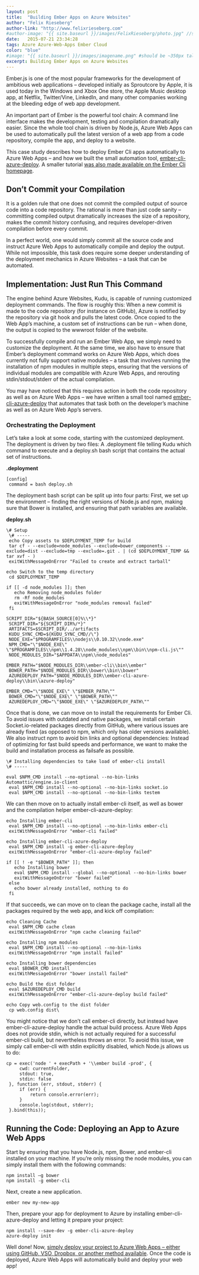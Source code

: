 ```yaml
---
layout: post
title:  "Building Ember Apps on Azure Websites"
author: "Felix Rieseberg"
author-link: "http://www.felixrieseberg.com"
#author-image: "{{ site.baseurl }}/images/FelixRieseberg/photo.jpg" //should be square dimensions
date:   2015-07-21 23:34:28
tags: Azure Azure-Web-Apps Ember Cloud
color: "blue"
#image: "{{ site.baseurl }}/images/imagename.png" #should be ~350px tall
excerpt: Building Ember Apps on Azure Websites
---
```


Ember.js is one of the most popular frameworks for the development of ambitious web applications – developed initially as Sproutcore by Apple, it is used today in the Windows and Xbox One store, the Apple Music desktop app, at Netflix, Twitter/Vine, LinkedIn, and many other companies working at the bleeding edge of web app development.

An important part of Ember is the powerful tool chain: A command line interface makes the development, testing and compilation dramatically easier. Since the whole tool chain is driven by Node.js, Azure Web Apps can be used to automatically pull the latest version of a web app from a code repository, compile the app, and deploy to a website.

This case study describes how to deploy Ember Cli apps automatically to Azure Web Apps – and how we built the small automation tool, [ember-cli-azure-deploy](https://github.com/felixrieseberg/ember-cli-azure-deploy). A smaller tutorial [was also made available on the Ember Cli homepage](http://www.ember-cli.com/user-guide/#azure).

## Don’t Commit your Compilation

It is a golden rule that one does not commit the compiled output of source code into a code repository. The rational is more than just code sanity – committing compiled output dramatically increases the size of a repository, makes the commit history confusing, and requires developer-driven compilation before every commit.

In a perfect world, one would simply commit all the source code and instruct Azure Web Apps to automatically compile and deploy the output. While not impossible, this task does require some deeper understanding of the deployment mechanics in Azure Websites – a task that can be automated.

## Implementation: Just Run This Command

The engine behind Azure Websites, Kudu, is capable of running customized deployment commands. The flow is roughly this: When a new commit is made to the code repository (for instance on GitHub), Azure is notified by the repository via git hook and pulls the latest code. Once copied to the Web App’s machine, a custom set of instructions can be run – when done, the output is copied to the wwwroot folder of the website.

To successfully compile and run an Ember Web App, we simply need to customize the deployment. At the same time, we also have to ensure that Ember’s deployment command works on Azure Web Apps, which does currently not fully support native modules – a task that involves running the installation of npm modules in multiple steps, ensuring that the versions of individual modules are compatible with Azure Web Apps, and rerouting stdin/stdout/stderr of the actual compilation.

You may have noticed that this requires action in both the code repository as well as on Azure Web Apps – we have written a small tool named [ember-cli-azure-deploy](https://github.com/felixrieseberg/ember-cli-azure-deploy) that automates that task both on the developer’s machine as well as on Azure Web App’s servers.

### Orchestrating the Deployment

Let’s take a look at some code, starting with the customized deployment. The deployment is driven by two files: A .deployment file telling Kudu which command to execute and a deploy.sh bash script that contains the actual set of instructions.

**.deployment**

```
[config]  
 command = bash deploy.sh
```

The deployment bash script can be split up into four parts: First, we set up the environment – finding the right versions of Node.js and npm, making sure that Bower is installed, and ensuring that path variables are available.

**deploy.sh**

```
\# Setup  
 \# -----  
 echo Copy assets to $DEPLOYMENT_TEMP for build  
 tar cf - --exclude=node_modules --exclude=bower_components --exclude=dist --exclude=tmp --exclude=.git . | (cd $DEPLOYMENT_TEMP && tar xvf - )  
 exitWithMessageOnError "Failed to create and extract tarball"  

echo Switch to the temp directory  
 cd $DEPLOYMENT_TEMP  

if [[ -d node_modules ]]; then  
   echo Removing node_modules folder  
   rm -Rf node_modules  
   exitWithMessageOnError "node_modules removal failed"  
 fi  

SCRIPT_DIR="${BASH_SOURCE[0]%\\*}"  
 SCRIPT_DIR="${SCRIPT_DIR%/*}"  
 ARTIFACTS=$SCRIPT_DIR/../artifacts  
 KUDU_SYNC_CMD=${KUDU_SYNC_CMD//\"}  
 NODE_EXE="$PROGRAMFILES\\nodejs\\0.10.32\\node.exe"  
 NPM_CMD="\"$NODE_EXE\" \"$PROGRAMFILES\\npm\\1.4.28\\node_modules\\npm\\bin\\npm-cli.js\""  
 NODE_MODULES_DIR="$APPDATA\\npm\\node_modules"  

EMBER_PATH="$NODE_MODULES_DIR\\ember-cli\\bin\\ember"  
 BOWER_PATH="$NODE_MODULES_DIR\\bower\\bin\\bower"  
 AZUREDEPLOY_PATH="$NODE_MODULES_DIR\\ember-cli-azure-deploy\\bin\\azure-deploy"  

EMBER_CMD="\"$NODE_EXE\" \"$EMBER_PATH\""  
 BOWER_CMD="\"$NODE_EXE\" \"$BOWER_PATH\""  
 AZUREDEPLOY_CMD="\"$NODE_EXE\" \"$AZUREDEPLOY_PATH\""
```

Once that is done, we can move on to install the requirements for Ember Cli. To avoid issues with outdated and native packages, we install certain Socket.io-related packages directly from GitHub, where various issues are already fixed (as opposed to npm, which only has older versions available). We also instruct npm to avoid bin links and optional dependencies: Instead of optimizing for fast build speeds and performance, we want to make the build and installation process as failsafe as possible.

```
\# Installing dependencies to take load of ember-cli install
\# -----  

eval $NPM_CMD install --no-optional --no-bin-links Automattic/engine.io-client  
 eval $NPM_CMD install --no-optional --no-bin-links socket.io  
 eval $NPM_CMD install --no-optional --no-bin-links testem
```

We can then move on to actually install ember-cli itself, as well as bower and the compilation helper ember-cli-azure-deploy:

```
echo Installing ember-cli  
 eval $NPM_CMD install --no-optional --no-bin-links ember-cli  
 exitWithMessageOnError "ember-cli failed"  

echo Installing ember-cli-azure-deploy  
 eval $NPM_CMD install -g ember-cli-azure-deploy  
 exitWithMessageOnError "ember-cli-azure-deploy failed"  

if [[ ! -e "$BOWER_PATH" ]]; then  
   echo Installing bower  
   eval $NPM_CMD install --global --no-optional --no-bin-links bower  
   exitWithMessageOnError "bower failed"  
 else  
   echo bower already installed, nothing to do  
 fi
```

If that succeeds, we can move on to clean the package cache, install all the packages required by the web app, and kick off compilation:

```
echo Cleaning Cache  
 eval $NPM_CMD cache clean  
 exitWithMessageOnError "npm cache cleaning failed"  

echo Installing npm modules  
 eval $NPM_CMD install --no-optional --no-bin-links  
 exitWithMessageOnError "npm install failed"  

echo Installing bower dependencies  
 eval $BOWER_CMD install  
 exitWithMessageOnError "bower install failed"  

echo Build the dist folder  
 eval $AZUREDEPLOY_CMD build  
 exitWithMessageOnError "ember-cli-azure-deploy build failed"  

echo Copy web.config to the dist folder  
 cp web.config dist\
```

You might notice that we don’t call ember-cli directly, but instead have ember-cli-azure-deploy handle the actual build process. Azure Web Apps does not provide stdin, which is not actually required for a successful ember-cli build, but nevertheless throws an error. To avoid this issue, we simply call ember-cli with stdin explicitly disabled, which Node.js allows us to do:

```
cp = exec('node ' + execPath + '\\ember build -prod', {  
     cwd: currentFolder,  
     stdout: true,  
     stdin: false  
 }, function (err, stdout, stderr) {  
     if (err) {  
         return console.error(err);  
     }  
     console.log(stdout, stderr);  
 }.bind(this));
```

## Running the Code: Deploying an App to Azure Web Apps

Start by ensuring that you have Node.js, npm, Bower, and ember-cli installed on your machine. If you’re only missing the node modules, you can simply install them with the following commands:

```
npm install –g bower  
npm install -g ember-cli
```

Next, create a new application.

```
ember new my-new-app
```

Then, prepare your app for deployment to Azure by installing ember-cli-azure-deploy and letting it prepare your project:

```
npm install --save-dev -g ember-cli-azure-deploy
azure-deploy init
```

Well done! Now, [simply deploy your project to Azure Web Apps – either using GitHub, VSO, Dropbox, or another method available](https://azure.microsoft.com/en-us/documentation/articles/web-sites-deploy/). Once the code is deployed, Azure Web Apps will automatically build and deploy your web app!
